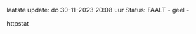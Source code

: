 laatste update: 
do 30-11-2023 20:08   uur 
Status: FAALT - geel - 
<div class="service Y">httpstat</div>